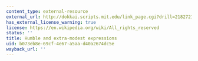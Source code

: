 ```yaml
---
content_type: external-resource
external_url: http://dokkai.scripts.mit.edu/link_page.cgi?drill=218272115410
has_external_license_warning: true
license: https://en.wikipedia.org/wiki/All_rights_reserved
status: ''
title: Humble and extra-modest expressions
uid: b073eb8e-69cf-4e67-a5aa-d40a2674dc5e
wayback_url: ''
---
```

